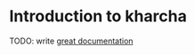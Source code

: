# Introduction to kharcha

TODO: write [great documentation](http://jacobian.org/writing/what-to-write/)
